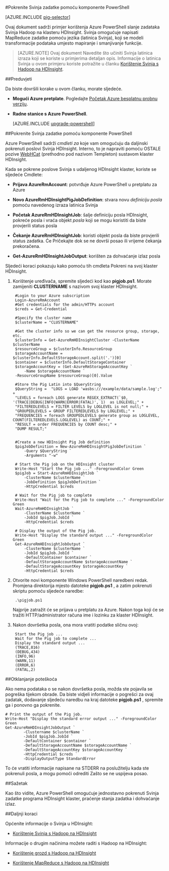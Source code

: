 <properties
   pageTitle="Korištenje Hadoop Svinja s PowerShell u HDInsight | Microsoft Azure"
   description="Saznajte kako poslati Svinja poslove klaster Hadoop na HDInsight pomoću komponente PowerShell Azure."
   services="hdinsight"
   documentationCenter=""
   authors="Blackmist"
   manager="jhubbard"
   editor="cgronlun"
    tags="azure-portal"/>

<tags
   ms.service="hdinsight"
   ms.devlang="na"
   ms.topic="article"
   ms.tgt_pltfrm="na"
   ms.workload="big-data"
   ms.date="10/11/2016"
   ms.author="larryfr"/>

#<a name="run-pig-jobs-using-powershell"></a>Pokrenite Svinja zadatke pomoću komponente PowerShell

[AZURE.INCLUDE [pig-selector](../../includes/hdinsight-selector-use-pig.md)]

Ovaj dokument sadrži primjer korištenja Azure PowerShell slanje zadataka Svinja Hadoop na klasteru HDInsight. Svinja omogućuje napisati MapReduce zadatke pomoću jezika (latinica Svinja), koji se modeli transformacije podataka umjesto mapiranje i smanjivanje funkcije.

> [AZURE.NOTE] Ovaj dokument Navedite što učiniti Svinja latinica izraza koji se koriste u primjerima detaljan opis. Informacije o latinica Svinja u ovom primjeru koriste potražite u članku [Korištenje Svinja s Hadoop na HDInsight](hdinsight-use-pig.md).

##<a id="prereq"></a>Preduvjeti

Da biste dovršili korake u ovom članku, morate sljedeće.

- **Mogući Azure pretplate**. Pogledajte [Početak Azure besplatnu probnu verziju](https://azure.microsoft.com/documentation/videos/get-azure-free-trial-for-testing-hadoop-in-hdinsight/).
- **Radne stanice s Azure PowerShell**.

    [AZURE.INCLUDE [upgrade-powershell](../../includes/hdinsight-use-latest-powershell.md)]


##<a id="powershell"></a>Pokrenite Svinja zadatke pomoću komponente PowerShell

Azure PowerShell sadrži *cmdleti za* koje vam omogućuju da daljinski pokrenuti poslovi Svinja HDInsight. Interno, to je napraviti pomoću OSTALE pozive [WebHCat](https://cwiki.apache.org/confluence/display/Hive/WebHCat) (prethodno pod nazivom Templeton) sustavom klaster HDInsight.

Kada se pokrene poslove Svinja s udaljenog HDInsight klaster, koriste se sljedeće Cmdlete:

* **Prijava AzureRmAccount**: potvrđuje Azure PowerShell u pretplatu za Azure

* **Novo AzureRmHDInsightPigJobDefinition**: stvara novu *definiciju posla* pomoću navedenog izraza latinica Svinja

* **Početak AzureRmHDInsightJob**: šalje definiciju posla HDInsight, pokreće posla i vraća objekt *posla* koji se mogu koristiti da biste provjerili status posla

* **Čekanje AzureRmHDInsightJob**: koristi objekt posla da biste provjerili status zadatka. Će Pričekajte dok se ne dovrši posao ili vrijeme čekanja prekoračena.

* **Get-AzureRmHDInsightJobOutput**: korišten za dohvaćanje izlaz posla

Sljedeći koraci pokazuju kako pomoću tih cmdleta Pokreni na svoj klaster HDInsight.

1. Korištenje uređivača, spremite sljedeći kod kao **pigjob.ps1**. Morate zamijeniti **CLUSTERNAME** s nazivom svoj klaster HDInsight.

        #Login to your Azure subscription
        Login-AzureRmAccount
        #Get credentials for the admin/HTTPs account
        $creds = Get-Credential

        #Specify the cluster name
        $clusterName = "CLUSTERNAME"
        
        #Get the cluster info so we can get the resource group, storage, etc.
        $clusterInfo = Get-AzureRmHDInsightCluster -ClusterName $clusterName
        $resourceGroup = $clusterInfo.ResourceGroup
        $storageAccountName = $clusterInfo.DefaultStorageAccount.split('.')[0]
        $container = $clusterInfo.DefaultStorageContainer
        $storageAccountKey = (Get-AzureRmStorageAccountKey `
            -Name $storageAccountName `
        -ResourceGroupName $resourceGroup)[0].Value

        #Store the Pig Latin into $QueryString
        $QueryString =  "LOGS = LOAD 'wasbs:///example/data/sample.log';" +
        "LEVELS = foreach LOGS generate REGEX_EXTRACT(`$0, '(TRACE|DEBUG|INFO|WARN|ERROR|FATAL)', 1)  as LOGLEVEL;" +
        "FILTEREDLEVELS = FILTER LEVELS by LOGLEVEL is not null;" +
        "GROUPEDLEVELS = GROUP FILTEREDLEVELS by LOGLEVEL;" +
        "FREQUENCIES = foreach GROUPEDLEVELS generate group as LOGLEVEL, COUNT(FILTEREDLEVELS.LOGLEVEL) as COUNT;" +
        "RESULT = order FREQUENCIES by COUNT desc;" +
        "DUMP RESULT;"


        #Create a new HDInsight Pig Job definition
        $pigJobDefinition = New-AzureRmHDInsightPigJobDefinition `
            -Query $QueryString `
            -Arguments "-w"

        # Start the Pig job on the HDInsight cluster
        Write-Host "Start the Pig job ..." -ForegroundColor Green
        $pigJob = Start-AzureRmHDInsightJob `
            -ClusterName $clusterName `
            -JobDefinition $pigJobDefinition `
            -HttpCredential $creds

        # Wait for the Pig job to complete
        Write-Host "Wait for the Pig job to complete ..." -ForegroundColor Green
        Wait-AzureRmHDInsightJob `
            -ClusterName $clusterName `
            -JobId $pigJob.JobId `
            -HttpCredential $creds

        # Display the output of the Pig job.
        Write-Host "Display the standard output ..." -ForegroundColor Green
        Get-AzureRmHDInsightJobOutput `
            -ClusterName $clusterName `
            -JobId $pigJob.JobId `
            -DefaultContainer $container `
            -DefaultStorageAccountName $storageAccountName `
            -DefaultStorageAccountKey $storageAccountKey `
            -HttpCredential $creds

2. Otvorite novi komponente Windows PowerShell naredbeni redak. Promjena direktorija mjesto datoteke **pigjob.ps1** , a zatim pokrenuti skriptu pomoću sljedeće naredbe:

        .\pigjob.ps1
        
    Najprije zatražit će se prijava u pretplatu za Azure. Nakon toga koji će se tražiti HTTP/administrator računa ime i lozinku za klaster HDInsight.

7. Nakon dovršetka posla, ona mora vratiti podatke sličnu ovoj:

        Start the Pig job ...
        Wait for the Pig job to complete ...
        Display the standard output ...
        (TRACE,816)
        (DEBUG,434)
        (INFO,96)
        (WARN,11)
        (ERROR,6)
        (FATAL,2)

##<a id="troubleshooting"></a>Otklanjanje poteškoća

Ako nema podataka o se nakon dovršetka posla, možda ste pojavila se pogreška tijekom obrade. Da biste vidjeli informacije o pogrešci za ovaj zadatak, dodavanje sljedeću naredbu na kraj datoteke **pigjob.ps1** , spremite ga i ponovno ga pokrenite.

    # Print the output of the Pig job.
    Write-Host "Display the standard error output ..." -ForegroundColor Green
    Get-AzureRmHDInsightJobOutput `
            -Clustername $clusterName `
            -JobId $pigJob.JobId `
            -DefaultContainer $container `
            -DefaultStorageAccountName $storageAccountName `
            -DefaultStorageAccountKey $storageAccountKey `
            -HttpCredential $creds `
            -DisplayOutputType StandardError

To će vratiti informacije napisane na STDERR na poslužitelju kada ste pokrenuli posla, a mogu pomoći odrediti Zašto se ne uspijeva posao.

##<a id="summary"></a>Sažetak

Kao što vidite, Azure PowerShell omogućuje jednostavno pokrenuti Svinja zadatke programa HDInsight klaster, praćenje stanja zadatka i dohvaćanje izlaz.

##<a id="nextsteps"></a>Daljnji koraci

Općenite informacije o Svinja u HDInsight:

* [Korištenje Svinja s Hadoop na HDInsight](hdinsight-use-pig.md)

Informacije o drugim načinima možete raditi s Hadoop na HDInsight:

* [Korištenje grozd s Hadoop na HDInsight](hdinsight-use-hive.md)

* [Korištenje MapReduce s Hadoop na HDInsight](hdinsight-use-mapreduce.md)
